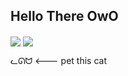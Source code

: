 ## Hello There OwO

<img align="center" src="https://github-readme-stats.vercel.app/api?username=Froxwin&theme=radical&show_icons=true&count_private=true" />
<img align="center" src="https://github-readme-stats.vercel.app/api/top-langs/?username=Froxwin&theme=radical&layout=compact&langs_count=10&hide=html,css" />

ᓚᘏᗢ <--- pet this cat<br>
